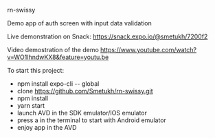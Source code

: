rn-swissy

Demo app of auth screen with input data validation

Live demonstration on Snack:
https://snack.expo.io/@smetukh/7200f2

Video demostration of the demo
https://www.youtube.com/watch?v=WO1IhndwKX8&feature=youtu.be

To start this project:
- npm install expo-cli -- global
- clone https://github.com/Smetukh/rn-swissy.git
- npm install
- yarn start
- launch AVD in the SDK emulator/IOS emulator
- press a in the terminal to start with Android emulator
- enjoy app in the AVD


